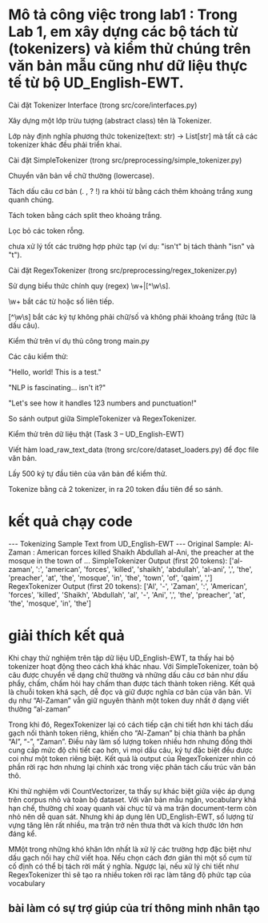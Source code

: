 # Mô tả công việc trong lab1 : Trong Lab 1, em xây dựng các bộ tách từ (tokenizers) và kiểm thử chúng trên văn bản mẫu cũng như dữ liệu thực tế từ bộ UD_English-EWT.

Cài đặt Tokenizer Interface (trong src/core/interfaces.py)

Xây dựng một lớp trừu tượng (abstract class) tên là Tokenizer.

Lớp này định nghĩa phương thức tokenize(text: str) -> List[str] mà tất cả các tokenizer khác đều phải triển khai.

Cài đặt SimpleTokenizer (trong src/preprocessing/simple_tokenizer.py)

Chuyển văn bản về chữ thường (lowercase).

Tách dấu câu cơ bản (. , ? !) ra khỏi từ bằng cách thêm khoảng trắng xung quanh chúng.

Tách token bằng cách split theo khoảng trắng.

Lọc bỏ các token rỗng.

chưa xử lý tốt các trường hợp phức tạp (ví dụ: "isn't" bị tách thành "isn" và "t").

Cài đặt RegexTokenizer (trong src/preprocessing/regex_tokenizer.py)

Sử dụng biểu thức chính quy (regex) \w+|[^\w\s].

\w+ bắt các từ hoặc số liên tiếp.

[^\w\s] bắt các ký tự không phải chữ/số và không phải khoảng trắng (tức là dấu câu).

Kiểm thử trên ví dụ thủ công trong main.py

Các câu kiểm thử:

"Hello, world! This is a test."

"NLP is fascinating... isn't it?"

"Let's see how it handles 123 numbers and punctuation!"

So sánh output giữa SimpleTokenizer và RegexTokenizer.

Kiểm thử trên dữ liệu thật (Task 3 – UD_English-EWT)

Viết hàm load_raw_text_data (trong src/core/dataset_loaders.py) để đọc file văn bản.

Lấy 500 ký tự đầu tiên của văn bản để kiểm thử.

Tokenize bằng cả 2 tokenizer, in ra 20 token đầu tiên để so sánh.

# kết quả chạy code

--- Tokenizing Sample Text from UD_English-EWT ---
Original Sample: Al-Zaman : American forces killed Shaikh Abdullah al-Ani, the preacher at the  
mosque in the town of ...
SimpleTokenizer Output (first 20 tokens): ['al-zaman', ':', 'american', 'forces', 'killed', 'shaikh', 'abdullah', 'al-ani', ',', 'the', 'preacher', 'at', 'the', 'mosque', 'in', 'the', 'town', 'of', 'qaim', ',']
RegexTokenizer Output (first 20 tokens): ['Al', '-', 'Zaman', ':', 'American', 'forces', 'killed', 'Shaikh', 'Abdullah', 'al', '-', 'Ani', ',', 'the', 'preacher', 'at', 'the', 'mosque', 'in', 'the']

# giải thích kết quả

Khi chạy thử nghiệm trên tập dữ liệu UD_English-EWT, ta thấy hai bộ tokenizer hoạt động theo cách khá khác nhau. Với SimpleTokenizer, toàn bộ câu được chuyển về dạng chữ thường và những dấu câu cơ bản như dấu phẩy, chấm, chấm hỏi hay chấm than được tách thành token riêng. Kết quả là chuỗi token khá sạch, dễ đọc và giữ được nghĩa cơ bản của văn bản. Ví dụ như “Al-Zaman” vẫn giữ nguyên thành một token duy nhất ở dạng viết thường “al-zaman”

Trong khi đó, RegexTokenizer lại có cách tiếp cận chi tiết hơn khi tách dấu gạch nối thành token riêng, khiến cho “Al-Zaman” bị chia thành ba phần “Al”, “-”, “Zaman”. Điều này làm số lượng token nhiều hơn nhưng đồng thời cung cấp mức độ chi tiết cao hơn, vì mọi dấu câu, ký tự đặc biệt đều được coi như một token riêng biệt. Kết quả là output của RegexTokenizer nhìn có phần rời rạc hơn nhưng lại chính xác trong việc phân tách cấu trúc văn bản thô.

Khi thử nghiệm với CountVectorizer, ta thấy sự khác biệt giữa việc áp dụng trên corpus nhỏ và toàn bộ dataset. Với văn bản mẫu ngắn, vocabulary khá hạn chế, thường chỉ xoay quanh vài chục từ và ma trận document-term còn nhỏ nên dễ quan sát. Nhưng khi áp dụng lên UD_English-EWT, số lượng từ vựng tăng lên rất nhiều, ma trận trở nên thưa thớt và kích thước lớn hơn đáng kể.

MMột trong những khó khăn lớn nhất là xử lý các trường hợp đặc biệt như dấu gạch nối hay chữ viết hoa. Nếu chọn cách đơn giản thì một số cụm từ cố định có thể bị tách rời mất ý nghĩa. Ngược lại, nếu xử lý chi tiết như RegexTokenizer thì sẽ tạo ra nhiều token rời rạc làm tăng độ phức tạp của vocabulary

## bài làm có sự trợ giúp của trí thông minh nhân tạo
